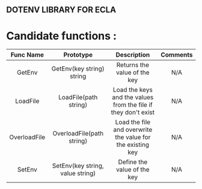 ## DOTENV LIBRARY FOR ECLA

# Candidate functions : 

|  Func Name   |            Prototype             |                          Description                           | Comments |
|:------------:|:--------------------------------:|:--------------------------------------------------------------:|:--------:|
|    GetEnv    |    GetEnv(key string) string     |                  Returns the value of the key                  |   N/A    |
|   LoadFile   |      LoadFile(path string)       | Load the keys and the values from the file if they don't exist |   N/A    |
| OverloadFile |    OverloadFile(path string)     |   Load the file and overwrite the value for the existing key   |   N/A    |
|    SetEnv    | SetEnv(key string, value string) |                  Define the value of the key                   |   N/A    |


